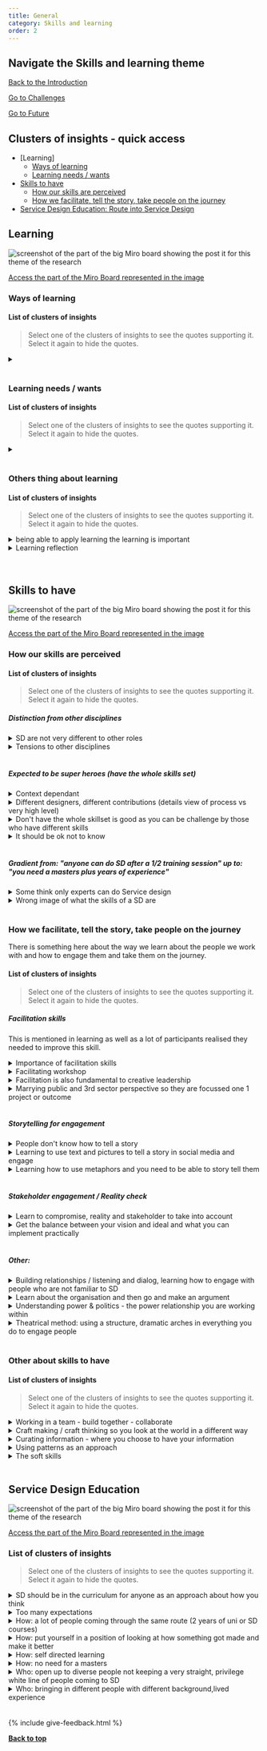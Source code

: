 ```yaml
---
title: General
category: Skills and learning
order: 2
---
```



<div class="item-nav">
<h2>Navigate the Skills and learning theme</h2>
   <p><span><a href="/practitioner-stories/Skills-and-learning/intro">Back to the Introduction</a></span></p>
   <p><span><a href="/practitioner-stories/Skills-and-learning/challenges">Go to Challenges</a></span></p>
   <p><span><a href="/practitioner-stories/Skills-and-learning/future">Go to Future</a></span></p>
</div>


<h2 class="top-line">Clusters of insights - quick access</h2>

- [Learning]
   - [Ways of learning](#ways-of-learning)
   - [Learning needs / wants](#learning-needs-/-wants)
- [Skills to have](#skills-to-have)
   - [How our skills are perceived](#how-our-skills-are-perceived)
   - [How we facilitate, tell the story, take people on the journey](#)
- [Service Design Education: Route into Service Design](#)



<h2 class="top-line">Learning</h2>

![screenshot of the part of the big Miro board showing the post it for this theme of the research](/practitioner-stories/images/skills-learning/skills-gen1.png)
<p><a href="https://miro.com/app/board/o9J_ldOzA14=/?moveToWidget=3074457352333736227&cot=14" target="_blank">Access the part of the Miro Board represented in the image</a></p>

### Ways of learning

#### List of clusters of insights

> Select one of the clusters of insights to see the quotes supporting it. Select it again to hide the quotes.

 <details>
 <summary></summary>
 <ul>
    <li></li>
 </ul>
 </details>
<br>

### Learning needs / wants


#### List of clusters of insights

> Select one of the clusters of insights to see the quotes supporting it. Select it again to hide the quotes.

 <details>
 <summary></summary>
 <ul>
    <li></li>
 </ul>
 </details>
<br>

### Others thing about learning

#### List of clusters of insights

> Select one of the clusters of insights to see the quotes supporting it. Select it again to hide the quotes.

 <details>
 <summary>being able to apply learning the learning is important</summary>
 <ul>
    <li></li>
    <li></li>
    <li></li>
 </ul>
 </details>
  <details>
 <summary>Learning reflection</summary>
 <ul>
    <li><strong>Short term goals:</strong> I‘m definitely more of a short-term goal type of person. I‘ve also struggled to say that is where I want to be in five years’ time, or this is want I want to be doing even this time next year. Because I always write quite a broad statement and then I find it difficult to know what to attach to it</li>
    <li><strong>Start with how you want to do things differently:</strong> What I found more helpful for me is to start each project or each phase of a project with an intention of how I want to work differently. Tools I want to try out or a method of presenting I saw someone else doing or a way of telling a story and involving the team in. I give myself shorter periods of time to do that. I found this helpful in terms of feeling that I‘m also trying different things out and that I‘m always growing.</li>
    <li>I don't even know where to start. I have a long list</li>
 </ul>
 </details>
<br>
<br>



<h2 class="top-line" id="skills-to-have">Skills to have</h2>

![screenshot of the part of the big Miro board showing the post it for this theme of the research](/practitioner-stories/images/skills-learning/skills-gen2.png)
<p><a href="https://miro.com/app/board/o9J_ldOzA14=/?moveToWidget=3074457352333736224&cot=14" target="_blank">Access the part of the Miro Board represented in the image</a></p>

### How our skills are perceived

#### List of clusters of insights

> Select one of the clusters of insights to see the quotes supporting it. Select it again to hide the quotes.

##### Distinction from other disciplines
 <details>
 <summary>SD are not very different to other roles</summary>
 <ul>
    <li>Actually the things we consider like the skills that sets up a service designer, that sets us apart from other designers or other public sector people, civil servants, is actually quite a small part of what the role actually is</li>
 </ul>
 </details>
  <details>
 <summary>Tensions to other disciplines</summary>
 <ul>
    <li>There are so many other people, that you work alongside, who do very similar things. Working alongside business analysts, or working alongside product owners, that actually you can get a little bit tangle in terms of what your job role is.</li>
 </ul>
 </details>
 <br>

##### Expected to be super heroes (have the whole skills set)
  <details>
 <summary>Context dependant</summary>
 <ul>
    <li>[The skills needed of the designer] depend on the project. Should be recruiting designers to roles based on what is needed</li>
 </ul>
 </details>
  <details>
 <summary>Different designers, different contributions (details view of process vs very high level)</summary>
 <ul>
    <li>I don’t tend to do well in the micro-detail process of a services, it’s more on the big goal. I joined a few boards so I could actually build my confidence, expertise, and seeing more 50000 feet rather than 10 feet</li>
 </ul>
 </details>
  <details>
 <summary>Don't have the whole skillset is good as you can be challenge by those who have different skills</summary>
 <ul>
    <li>The key thing is that you put designers with a team that maybe have those skills anyway, and then it’s peer support, [...] often, we are put out there on our own, but one person does not have this whole skillset. And we shouldn't do, because innovation comes when you are challenged by other people's perspectives</li>
 </ul>
 </details>
  <details>
 <summary>It should be ok not to know</summary>
 <ul>
    <li>Retain that kind of naivete and that kind of neutrality that we go in and ask stupid questions. We shouldn’t have all the skills and solutionising at that initial stage</li>
 </ul>
 </details>
 <br>

 ##### Gradient from: "anyone can do SD after a 1/2 training session" up to: "you need a masters plus years of experience"
  <details>
 <summary>Some think only experts can do Service design</summary>
 <ul>
    <li> I find designers who have been doing it for a long time or have a big name for themselves are very skeptical about other people doing design. I think I'm on the fence. Because if you talk to someone like that, [...] they think it's bad that other people are doing design because they are not experts in it and it dilutes the quality  I think it's just wrong when you hear... it's almost like a head chef mentality that "only I can do this, and nobody else can do this". That's my general view of how design has changed. We have got better at implementing it within businesses and  charities. We should not really be scared that it's becoming more common knowledge.</li>
 </ul>
 </details>
  <details>
 <summary>Wrong image of what the skills of a SD are</summary>
 <ul>
    <li>you get this picture that a service designer is a person, who either does research themselves or works with researchers, produces a hell lot of personas and journeys maps and diagrams and then maybe makes some prototypes of varying degree of fidelity and then probably makes something like a blueprint. We educate ourselves that it is our job to make things and you produce diagrams. So, we‘re seeing a lot of people coming out of university being able to produce really nice diagrams. And one of the things I‘m reflecting on in these conversations is that this is such a small percentage of the job</li>
 </ul>
 </details>
<br>

### How we facilitate, tell the story, take people on the journey

There is something here about the way we learn about the people we work with and how to engage them and take them on the journey.

#### List of clusters of insights

> Select one of the clusters of insights to see the quotes supporting it. Select it again to hide the quotes.
 
  ##### Facilitation skills
  This is mentioned in learning as well as a lot of participants realised they needed to improve this skill.
 
 <details>
 <summary>Importance of facilitation skills</summary>
 <ul>
    <li>When you‘re working to design services, although that are the words within your job title, there are so many other people that you‘re working with, negotiating with, collecting pieces of information from, and kind of stich it all together. So much more of your time is spend coordinating that and facilitating that. So, I think, more than 50% of my time is spend facilitating in my job. It‘s either encouraging other people, or prompting at other people, or putting stuff in front of other people that‘s wrong so that they can make it more right. So, they can do the designing</li>
    <li>I am working on facilitation skills at the moment, that's good</li>
    <li>the most important set of skills and knowledge are about facilitation. How to take 30, 40 people through a process of learning so that they can support each other on that, that involves a completely different set of skills and knowledge.</li>
    <li>You have to be a good facilitator</li>
 </ul>
 </details>
  <details>
 <summary>Facilitating workshop</summary>
 <ul>
    <li>Learning how to conduct workshops, planning for workshops to make them both exciting and engaging for people. The worst thing you want to do is to spend a whole day with people and they leave totally de-energised and totally unexciting about the thing you were talking about. So how do you create material and events that actually engage people? All of this contributes to be a good facilitator</li>
 </ul>
 </details>
  <details>
 <summary>Facilitation is also fundamental to creative leadership</summary>
 <ul>
    <li> I think that it's not only fundamental to design practice but also to creative leadership in organisations. So that’s a whole other set of skills</li>
 </ul>
 </details>
  <details>
 <summary>Marrying public and 3rd sector perspective so they are focussed one 1 project or outcome</summary>
 <ul>
    <li>I have found that [having worked] with public and third sector, and being able to share... be a conjugate to those two perspectives has been really positive, and kind of allowed them to be in the same room together if they are focused on a project or kind of outcome. It i massively complicated</li>
 </ul>
 </details>
<br>

 ##### Storytelling for engagement
 
 <details>
 <summary>People don't know how to tell a story</summary>
 <ul>
    <li>I don’t think people know how to tell stories, I don’t think they know what is a good story necessarily.</li>
 </ul>
 </details>
  <details>
 <summary>Learning to use text and pictures to tell a story in social media and engage</summary>
 <ul>
    <li>I think getting to that bit Where people are just saying look This is a problem we had in this context, here is what it looks like and this is what we did... I just think that would be really... it’s a really good place to encourage people to get to</li>
 </ul>
 </details>
  <details>
 <summary>Learning how to use metaphors and you need to be able to story tell them</summary>
 <ul>
    <li>What I've learnt is that I didn't have that thing of a storyteller and an understanding of the power of a story on social media. It's how to do engagement differently, very much looking at the lived experienced sort of case studies, ideas and using it. How people consume content in a graphical way, a bit of text and a picture, so looking at this just now</li>
 </ul>
 </details>
<br>

 ##### Stakeholder engagement / Reality check
 
 <details>
 <summary>Learn to compromise, reality and stakeholder to take into account</summary>
 <ul>
    <li>Simple things like stakeholder management, understanding... there’s a reality some times  you have to learn more about other disciplines and about other ways of working. I think your ideas come along more complex, and you learn how to compromise a lot more</li>
 </ul>
 </details>
  <details>
 <summary>Get the balance between your vision and ideal and what you can implement practically</summary>
 <ul>
    <li>You know, it’s not straight forward to change the world, and actually there are lots of things you need to influence. So just creating a nice vision isn’t gonna do it. So we need to be more effective at creating idealistic and visionary, but also practical. Things that can be changed and implemented. As much as I love reimagining how certain things could work, it is how you balance that with all these other things</li>
 </ul>
 </details>
<br>

 ##### Other:

  <details>
 <summary>Building relationships / listening and dialog, learning how to engage with people who are not familiar to SD</summary>
 <ul>
    <li>How people have conversations, dialogs, interactions, how relationships are built. I think sometimes that skill isn't there, especially if researchers and designers are coming to an existing culture. That culture might include technical teams, very senior people. If that softer ability to descend well, or to have the simple conversations, or to get into really challenging research findings; if that skill isn't there, it just hurts everybody and it's probably a waste of money in the end. So there is this skill about listening and dialog in that, especially if design is new. [...]</li>
    <li>Many public services, especially are commissioning service design and service designers that are definitely not ready to be challenged, so this is back to the readiness</li>
 </ul>
 </details>
  <details>
 <summary>Learn about the organisation and then go and make an argument</summary>
 <ul>
    <li>Learn all the materials and organisations, get yourself in the position of having to be in a meeting and make an argument. Go and put yourself in a position of looking at how something got made. And I think, that for me is probably what’s missing in terms of skillset. [...] That stuff and full stack staff, being able to make things happen in an organisation is really important</li>
 </ul>
 </details>
  <details>
 <summary>Understanding power & politics - the power relationship you are working within</summary>
 <ul>
    <li>Design is about politics, about power, right? Power: how does it work? how is it exercised?  why does some people have it,  and some people don't have it?  An understanding of power  leads to to an understanding of a lot of other things like privilege and so forth. And that is really really important, so that  designers understand the Power relationships they are working within, the dimensions of power but they exercise themselves and the need for empower others</li>
 </ul>
 </details>
  <details>
 <summary>Theatrical method: using a structure, dramatic arches in everything you do to engage people</summary>
 <ul>
    <li>3 days in terms of learning loads of things about theoretical methods but also about dramatic arches - which we hadn’t really thought of in terms of facilitation. And we have a started to apply that to everything we do. Because when you go to an event,  go to an online event, go to a conference; part of your brain is expecting a movie, that same dramatic arc. It has to reach a climax point,  it can't be a climate all the way through, You have to have a structure through it. But also you want something at the end  that  hosts people down. And understanding that from [the workshop] was hugely insightful, and how that helps people to learn. So, if  there's something else that I would add, a ll designers need to learn about - it's not only politics, It's about theatrical method, cause that's how you engage with people and how you help people engage with others</li>
 </ul>
 </details>
<br>

### Other about skills to have

#### List of clusters of insights

> Select one of the clusters of insights to see the quotes supporting it. Select it again to hide the quotes.
 <details>
 <summary>Working in a team - build together - collaborate</summary>
 <ul>
    <li>Learning how to work in a team and how to build ideas together and build up other people‘s ideas</li>
    <li>Generally I am pretty good at team working and pretty good at collaborating. I don’t think I hold space too heavily. I am quite open to how people think they should be working or what they should be doing. Team working is not an issue</li>
 </ul>
 </details>
  <details>
 <summary>Craft making / craft thinking so you look at the world in a different way</summary>
 <ul>
    <li>Craft practice actually gives you a distinctive learning that can be applied in different ways. There are many brilliant service designers who have a background in textiles or jewellery. Craft learning gives you an approach to looking at the world in a very different way. [My interest was in] how do you get that very distinctive mentality and way of looking at the world when you put that in a different contexts</li>
 </ul>
 </details>
  <details>
 <summary>Curating information - where you choose to have your information</summary>

 <p><strong>This links with - too many events - too many things out there - SD is a field that forces you to have a wide set of skills to and learn from a lot of sources</strong></p>
 <ul>
    <li>I think the sparks for things that I then go and read, or watch or listen to, 95% of times comes from these Slacks things or Twitter and I've done a bit of an audit of my Twitter, the information I'm receiving is much different now than it was last year. There is something in that as well, where do we choose to receive our information and what benefit we would have coming outside of Service Design so we get other areas.</li>
    <li>There is so much going on just now, we are trying to refine that, it's a bit like when you do a desktop research, you can narrow it down, I've got my themes focussing on what I'm hearing, set to reflect a little bit and then say right ok, what question should we be asking etc... that's the way I do</li>
 </ul>
 </details>
  <details>
 <summary>Using patterns as an approach</summary>
 <ul>
    <li>I see a lot of different organisations in the internet having those kind of pattern libraries, but it’s something I’m not completely sure how to get there.  I think the way we get trained as service designers and generally talk about our work tends to be stuck in an agency model where you don’t necessarily have that option. YOu just... you are a consultant. You have a set of tools, you work with people to sort of fill them in, and then produce something, more or less finished in the end, and then push it out</li>
    <li>I am really interested in patterns as an approach,  so i would like to which stage  where Someone in [ my organisation] says, ‘this is an outpatient clinic that sees this many people a year, that I have an idea of what patterns we have in relation to outpatient cliniques and things like that</li>
 </ul>
 </details>
  <details>
 <summary>The soft skills</summary>
 <ul>
    <li>So many people come for interviews, so talented, ah, they are so good, but they spent four years in university, and now because service design has evolved, and that’s why I call it the de-evolution I actually prefer meeting people from product design, architecture, and again, not everyone needs to come from a design background</li>
    <li>That’s an important distinction to make. We have lots of people who are not designers, but in a design context, [...] at a more junior level in the business, they are just really switched on and maybe worked part-time or worked in a bar while they were at Uni, or at a coffee shop and they get it</li>
 </ul>
 </details>
<br>


<h2 class="top-line">Service Design Education</h2>

![screenshot of the part of the big Miro board showing the post it for this theme of the research](/practitioner-stories/images/skills-learning/skills-gen3.png)
<p><a href="https://miro.com/app/board/o9J_ldOzA14=/?moveToWidget=3074457352333736223&cot=14" target="_blank">Access the part of the Miro Board represented in the image</a></p>

### List of clusters of insights

> Select one of the clusters of insights to see the quotes supporting it. Select it again to hide the quotes.
 <details>
 <summary>SD should be in the curriculum for anyone as an approach about how you think</summary>
 <ul>
    <li> I think design led approaches to things should be part of the curriculum and in terms of academia, how people learn about SD and not necessarily to be a Service designer but more like that may not be your job, but it's an approach about how you think about things</li>
 </ul>
 </details>
     <details>
 <summary>Too many expectations</summary>
 <ul>
    <li>We are expecting people to come out of service design courses within the universities after either a couple of years learning about design history and design as a process and map it or doing it as a one or two year masters at the end of something else</li>
 </ul>
 </details>
  <details>
 <summary>How: a lot of people coming through the same route (2 years of uni or SD courses)</summary>
 <ul>
    <li> A lot of people arriving in service design have come through the same route [service design courses within the universities after either a couple of years]</li>
 </ul>
 </details>
   <details>
 <summary>How: put yourself in a position of looking at how something got made and make it better</summary>
 <ul>
    <li>to most people I say ‘ditch the Masters and just go and work in a business and make it something better. Learn all the materials and organisations, get yourself in the position of having to be in a meeting and make an argument. Go and put yourself in a position of looking at how something got made. And I think, that for me is probably what’s missing in terms of skillset</li>
 </ul>
 </details>
   <details>
 <summary>How: self directed learning</summary>
 <ul>
    <li>My Masters’ degree was self-taught and self-developed</li>
 </ul>
 </details>
   <details>
 <summary>How: no need for a masters</summary>
 <ul>
    <li>Where do you find designers, because there is a growing demand for them, but is academia actually filling that demand, and where are they coming from, I suppose what skills should you have? does it really matter if you have a service design degree or is it more about how you think as a person. So from an academic point of view what does that mean? I think it's a whole other conversation though</li>
    <li> I advice people that say ‘how do I get into service design’ if they are doing a career change or trying to get into it from another discipline. Lot’s of people look at very expensive Masters courses. And I have to be careful what I say, because I really respect [that kind of training]. But going to a Masters if you want, you need the time in your life to go and do some introspective thinking and get over your impostor syndrome</li>
 </ul>
 </details>
   <details>
 <summary>Who: open up to diverse people not keeping a very straight, privilege white line of people coming to SD</summary>
 <ul>
    <li>you trained your brain to think in different ways and then brought this different thinking into this discipline, makes you kind of magical in terms of how you can approach a problem. And I was like, why are we not doing this within the design industry? Why are we expecting people to go through the same pipeline and then come out different, come out as diverse as we need? We're not going to answer that question by maintaining a very privileged, very white pipeline of designers. We‘re not going to answer that</li>
 </ul>
 </details>
    <details>
 <summary>Who: bringing in different people with different background,lived experience </summary>
 <ul>
    <li>All of those people coming into design jobs from other jobs, who previously been project managers, or musicians or other types of designers, all those people, who have fascinating brains and fascinating ways of walking through problems and telling stories, and people with lived experiences of the services, that we are designing, those are the people that I would love to see doing the job. Because I think they are more interesting than art school students</li>
 </ul>
 </details>
<br><br>
{% include give-feedback.html %}

<p><a href="#"><strong>Back to top</strong></a></p>

<!--

<a href="" target="_blank"></a>

-->